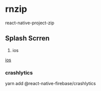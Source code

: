 # rnzip

react-native-project-zip

## Splash Scrren

1. ios

[ios](https://velog.io/@2ast/React-Native-ios-app-icon%EA%B3%BC-splash-screen-%EC%A0%81%EC%9A%A9%ED%95%98%EA%B8%B0)

### crashlytics

yarn add @react-native-firebase/crashlytics
